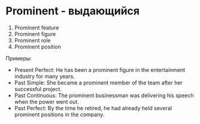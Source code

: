 # Prominent - выдающийся

1. Prominent feature
2. Prominent figure
3. Prominent role
4. Prominent position

Примеры:

- Present Perfect: He has been a prominent figure in the entertainment industry for many years.
- Past Simple: She became a prominent member of the team after her successful project.
- Past Continuous: The prominent businessman was delivering his speech when the power went out.
- Past Perfect: By the time he retired, he had already held several prominent positions in the company.
